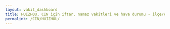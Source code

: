 ```yaml
---
layout: vakit_dashboard
title: HUIZHOU, CIN için iftar, namaz vakitleri ve hava durumu - ilçe/eyalet seç
permalink: /CIN/HUIZHOU/
---
```


<script type="text/javascript">
  var GLOBAL_COUNTRY = 'CIN';
  var GLOBAL_CITY = 'HUIZHOU';
  var GLOBAL_STATE = '';
  var lat = 72;
  var lon = 21;
</script>
